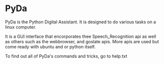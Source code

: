 # PyDa

PyDa is the Python Digital Assistant. It is designed to do various tasks on a linux computer.

It is a GUI interface that encorporates thee Speech_Recognition api as well as others such as the webbrowser,
and goslate apis. More apis are used but come ready with ubuntu and or python itself.

To find out all of PyDa's commands and tricks, go to help.txt
